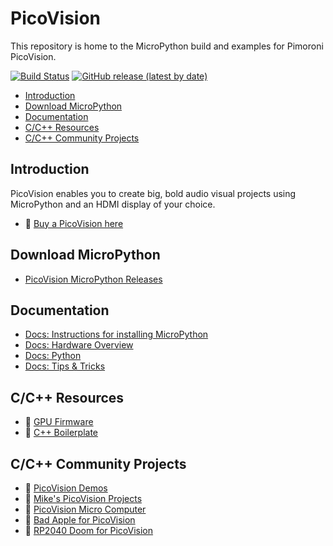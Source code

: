 # PicoVision <!-- omit in toc -->

This repository is home to the MicroPython build and examples for Pimoroni PicoVision.

[![Build Status](https://img.shields.io/github/actions/workflow/status/pimoroni/picovision/micropython.yml?branch=main&label=MicroPython)](https://github.com/pimoroni/picovision/actions/workflows/micropython.yml)
[![GitHub release (latest by date)](https://img.shields.io/github/v/release/pimoroni/picovision)](https://github.com/pimoroni/picovision/releases/latest/)

- [Introduction](#introduction)
- [Download MicroPython](#download-micropython)
- [Documentation](#documentation)
- [C/C++ Resources](#cc-resources)
- [C/C++ Community Projects](#cc-community-projects)

## Introduction

PicoVision enables you to create big, bold audio visual projects using MicroPython and an HDMI display of your choice.

* :link: [Buy a PicoVision here](https://shop.pimoroni.com/products/picovision)

## Download MicroPython

* [PicoVision MicroPython Releases](https://github.com/pimoroni/picovision/releases)

## Documentation

* [Docs: Instructions for installing MicroPython](docs/setting-up-micropython.md)
* [Docs: Hardware Overview](docs/hardware.md)
* [Docs: Python](docs/python-documentation.md)
* [Docs: Tips & Tricks](docs/tips-and-tricks.md)

## C/C++ Resources

* :link: [GPU Firmware](https://github.com/MichaelBell/pico-stick/)
* :link: [C++ Boilerplate](https://github.com/pimoroni/picovision-boilerplate/)

## C/C++ Community Projects

* :link: [PicoVision Demos](https://github.com/technolhodgy/picovision-demos)
* :link: [Mike's PicoVision Projects](https://github.com/MichaelBell/picovision-projects)
* :link: [PicoVision Micro Computer](https://github.com/Gadgetoid/picovision-micro-computer)
* :link: [Bad Apple for PicoVision](https://github.com/MichaelBell/badapple)
* :link: [RP2040 Doom for PicoVision](https://github.com/MichaelBell/rp2040-doom)
